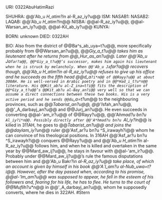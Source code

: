URI: 0322AbuHatimRazi

SHUHRA: @@'Ab_u *H_atim?i*n al-R_az_iy?u@@
ISM: 
NASAB1: 
NASAB2: 
LAQAB: @@'Ab_u *H_atim?i*n@@
NISBA: @@al-R_az_iy?u@@, @@al-Warsan_an_iy?u@@, @@al-Kil_ab_iy?u@@
KUNYA: 

BORN: unknown
DIED: 0322AH

BIO: Also from the district of @@Ba^s_ab_uya=t?u@@, more specifically probably from @@Warsan_an?u@@, @@*Giy_a_t?u@@ takes him as lieutenant after he returns from @@_Hur_as_an?u@@. Later @@'Ab_u Ja`far?a@@, @@*Giy_a_t?u@@’s successor, makes him again his lieutenant when he is struck by melancholy. When @@'Ab_u Ja`far?a@@ recovers though, @@'Ab_u *H_atim?i*n al-R_az_iy?u@@ refuses to give up his office and he succeeds as the fifth head @@d_a`?i*n@@ of @@Rayy?u@@ at about 300AH. He is well-versed in Arabic poetry and in @@*Had_i_t?u*n@@ literature. His @@Kit_ab?u al-Z_ina=t?i@@ fits the description of @@*Giy_a_t?u@@’s @@Kit_ab?u al-Bay_an?i@@ very well so that we can assume a direct connections between these two books. His is a very active period and he sends @@du`_a=t?u*n@@ to the neighbouring provinces, such as @@*Tabarist_an?u@@, @@'I*sfah_an?u@@, @@'_A_darbayj_an?u@@ and @@Jurj_an?u@@. He even succeeds in converting @@al-'am_ir?u@@ of @@Rayy?u@@, @@'A*hmad?u bn?u `Al_iy?i*n@@. Possibly directly after @@'A*hmad?u bn?u `Al_iy?i*n@@ is killed in 311AH, he goes to @@*Tabarist_an?u@@ and joins the @@daylam_iy?u*n@@ ruler @@'Asf_ar?u bn?u ^S_irawayh?i@@ whom he can convince of his theological positions. In 316AH @@'Asf_ar?u bn?u ^S_irawayh?i@@ conquers @@Rayy?u@@ and @@'Ab_u *H_atim?i*n al-R_az_iy?u@@ follows him, and when he is killed and overtaken in the same year by @@Mard_aw_ij?u@@, he stays in favour with @@al-'am_ir?u@@. Probably under @@Mard_aw_ij?u@@’s rule the famous disputations between him and @@'Ab_u Bakr?i*n al-R_az_iy?u@@ take place, of which an account is given by himself in his book @@'A`l_am?u al-Nub_uwa=t?i@@. However, after the day passed when, according to his promise, @@al-'Im_am?u@@ was supposed to appear, he fell in the esteem of his followers and, fearing for his life, he has to flee. He turns to the court of @@Mufli*h?u*n@@ in @@'_A_darbayj_an?u@@, whom he supposedly converts, where he dies in 322AH. #Stern
